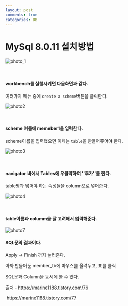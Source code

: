 ```yaml
---
layout: post
comments: true
categories: DB
---
```


# MySql 8.0.11 설치방법

![photo_1](https://user-images.githubusercontent.com/16419202/62713605-f8b3a080-ba37-11e9-8d8d-7a56be6b0095.jpg)

​            

#### workbench를 실행시키면 다음화면과 같다.

여러가지 메뉴 중에 `create a scheme`버튼을  클릭한다.            



![photo2](https://user-images.githubusercontent.com/16419202/62713606-f8b3a080-ba37-11e9-9947-a04e812155fa.jpg)

​            

#### scheme 이름에 memeber1을 입력한다.    

scheme이름을 입력했으면 이제는 `table`을 만들어주어야 한다.          



![photo3](https://user-images.githubusercontent.com/16419202/62713609-f94c3700-ba37-11e9-9135-c6a275cbf6da.jpg)

​            

#### navigator 바에서 Tables에 우클릭하여 ''추가''를 한다.

table명과 넣어야 하는 속성들을 column으로 넣어준다.          



![photo4](https://user-images.githubusercontent.com/16419202/62713610-f94c3700-ba37-11e9-8f41-2ed2dec8d4a7.jpg)

​              

#### table이름과 columm을 잘 고려해서 입력해준다.          





![photo7](https://user-images.githubusercontent.com/16419202/62713612-f9e4cd80-ba37-11e9-9b69-78904372e19c.jpg)



#### SQL문의 결과이다.            

Apply -> Finish 까지 눌러준다.  

아까 만들어둔 member_tb에 마우스를 올려두고, 표를 클릭  

SQL문과 Column을 동시에 볼 수 있다.  



출처 - https://marine1188.tistory.com/76  

​           https://marine1188.tistory.com/77

